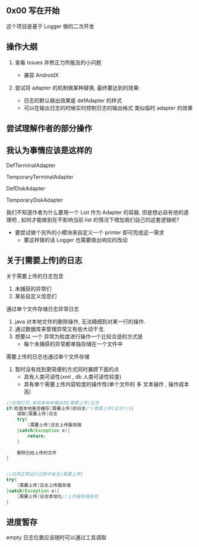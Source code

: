 
## 0x00 写在开始
这个项目是基于 Logger 做的二次开发

## 操作大纲
1. 查看 Issues 并修正力所能及的小问题
    - 兼容 AndroidX
    
2. 尝试将 adapter 的机制做某种替换, 最终要达到的效果:
    - 日志的默认输出效果是 defAdapter 的样式
    - 可以在输出日志的时候实时控制日志的输出格式 类似临时 adapter 的效果
    
## 尝试理解作者的部分操作



## 我认为事情应该是这样的

DefTerminalAdapter

TemporaryTerminalAdapter

DefDiskAdapter

TemporaryDiskAdapter

我们不知道作者为什么要用一个 List 作为 Adapter 的容器, 但是想必自有他的道理吧 , 
如何才能做到在不影响当前 list 的情况下增加我们自己的这套逻辑呢?

- 要尝试做个另外的小模块来自定义一个 printer 即可完成这一需求
    - 要这样做的话 Logger 也需要做出响应的改动
    
## 关于[需要上传]的日志

关于需要上传的日志包含
1. 未捕获的异常们
2. 某些自定义信息们


通过单个文件存储日志异常日志
1. java 对本地文件的删除操作, 无法精细到对某一行的操作.
2. 通过数据库来管理异常又有些大动干戈.
3. 想要以 一个 异常为粒度进行操作一个比较合适的方式是
    * 每个未捕获的异常都单独存储在一个文件中

需要上传的日志也通过单个文件存储
1. 暂时没有找到更简便的方式同时兼顾下面的点
    * 具有人类可读性(xml , db 人类可读性较差)
    * 具有单个需要上传内容粒度的操作性(单个文件的 多 文本操作 , 操作成本高)


```java
//应用打开,发现本地有缓存的[需要上传]日志
if(检查本地是否缓存[需要上传]的日志/*[需要上传]日志*/){
    读取[需要上传]日志
    try{
        [需要上传]日志上传服务端
    }catch(Exception e){
        return;
    }
    
    删除已经上传的文件
}


//应用正常运行过程中发生[需要上传]
try{
    [需要上传]日志上传服务端
}catch(Exception e){
    [需要上传]日志本地化//上传服务端失败
}
```

## 进度暂存
empty
日志位置应该随时可以通过工具调取





